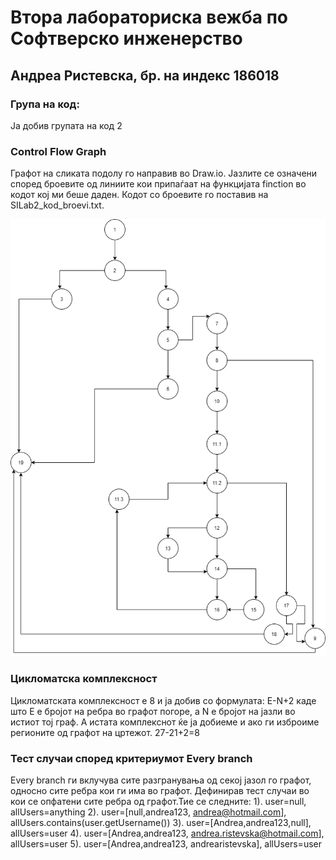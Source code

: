 # Втора лабораториска вежба по Софтверско инженерство
## Андреа Ристевска, бр. на индекс 186018
### Група на код:
Ја добив групата на код 2
### Control Flow Graph
Графот на сликата подолу го направив во Draw.io. Јазлите се означени според броевите од линиите кои припаѓаат на функцијата finction во кодот кој ми беше даден. Кодот со броевите го поставив на SILab2_kod_broevi.txt.

![](diagram.png)
### Цикломатска комплексност
Цикломатската комплексност е 8 и  ја добив со формулата:
E-N+2 каде што Е е бројот на ребра во графот погоре, а N е бројот на јазли во истиот тој граф. А истата комплекснот ќе ја добиеме и ако ги изброиме регионите од графот на цртежот.
27-21+2=8

### Тест случаи според критериумот Every branch
Every branch ги вклучува сите разгранувања од секој јазол го графот, односно сите ребра кои ги има во графот. Дефинирав  тест случаи во кои се опфатени сите ребра од графот.Тие се следните:
1). user=null, allUsers=anything
2). user=[null,andrea123, andrea@hotmail.com], allUsers.contains(user.getUsername())
3). user=[Andrea,andrea123,null], allUsers=user
4). user=[Andrea,andrea123, andrea.ristevska@hotmail.com], allUsers=user
5). user=[Andrea,andrea123, andrearistevska], allUsers=user

